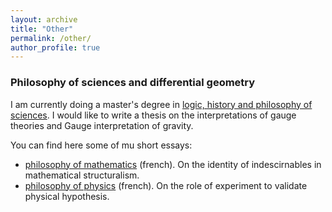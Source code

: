 ```yaml
---
layout: archive
title: "Other"
permalink: /other/
author_profile: true
---
```


### Philosophy of sciences and differential geometry

I am currently doing a master's degree in [logic, history and philosophy of sciences](https://philo.shs-nancy.univ-lorraine.fr/resumes-des-cours-maldelhis-ead).
I would like to write a thesis on the interpretations of gauge theories and Gauge interpretation of gravity.

You can find here some of mu short essays:
- [philosophy of mathematics](files/Philo_maths_Vacher.pdf) (french). On the identity of indescirnables in mathematical structuralism.
- [philosophy of physics](files/Devoir_philophy_Vacher_original.pdf) (french). On the role of experiment to validate physical hypothesis.